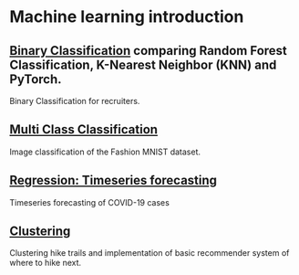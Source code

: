 # Machine learning introduction

##  [Binary Classification](https://github.com/helenabarmer/machine_learning_intro/tree/master/Binary%20Classification) comparing Random Forest Classification, K-Nearest Neighbor (KNN) and PyTorch.
Binary Classification for recruiters.

## [Multi Class Classification]()
Image classification of the Fashion MNIST dataset.

## [Regression: Timeseries forecasting]()
Timeseries forecasting of COVID-19 cases


## [Clustering]()
Clustering hike trails and implementation of basic recommender system of where to hike next.

